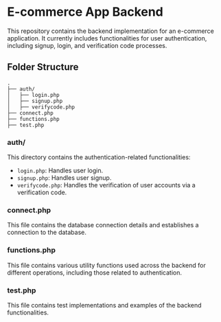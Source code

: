 # E-commerce App Backend

This repository contains the backend implementation for an e-commerce application. It currently includes functionalities for user authentication, including signup, login, and verification code processes.

## Folder Structure

```plaintext
.
├── auth/
│   ├── login.php
│   ├── signup.php
│   ├── verifycode.php
├── connect.php
├── functions.php
├── test.php
```
### auth/

This directory contains the authentication-related functionalities:

- `login.php`: Handles user login.
- `signup.php`: Handles user signup.
- `verifycode.php`: Handles the verification of user accounts via a verification code.

### connect.php

This file contains the database connection details and establishes a connection to the database.

### functions.php

This file contains various utility functions used across the backend for different operations, including those related to authentication.

### test.php

This file contains test implementations and examples of the backend functionalities.

